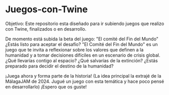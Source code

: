 # Juegos-con-Twine
Objetivo: Este repositorio esta diseñado para ir subiendo juegos que realizo con Twine, finalizados o en desarrollo.

De momento está subida la beta del juego:
"El comité del Fin del Mundo"
¿Estás listo para aceptar el desafío?
"El Comité del Fin del Mundo" es un juego que te invita a reflexionar sobre los valores que definen a la humanidad y a tomar decisiones difíciles en un escenario de crisis global. ¿Qué llevarías contigo al espacio? ¿Qué salvarías de la extinción? ¿Estás preparado para decidir el destino de la humanidad?

¡Juega ahora y forma parte de la historia!
(La idea principal la extrajé de la MálagaJAM de 2024.
Jugué un juego con esta temática y hace poco pensé en desarrollarlo)
¡Espero que os guste!

